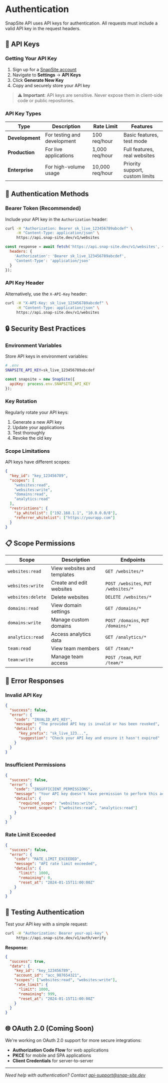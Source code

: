 # Authentication

SnapSite API uses API keys for authentication. All requests must include a valid API key in the request headers.

## 🔑 API Keys

### Getting Your API Key

1. Sign up for a [SnapSite account](https://app.snap-site.dev/signup)
2. Navigate to **Settings** → **API Keys**
3. Click **Generate New Key**
4. Copy and securely store your API key

> ⚠️ **Important**: API keys are sensitive. Never expose them in client-side code or public repositories.

### API Key Types

| Type | Description | Rate Limit | Features |
|------|-------------|------------|----------|
| **Development** | For testing and development | 100 req/hour | Basic features, test mode |
| **Production** | For live applications | 1,000 req/hour | Full features, real websites |
| **Enterprise** | For high-volume usage | 10,000 req/hour | Priority support, custom limits |

## 🔐 Authentication Methods

### Bearer Token (Recommended)

Include your API key in the `Authorization` header:

```bash
curl -H "Authorization: Bearer sk_live_123456789abcdef" \
     -H "Content-Type: application/json" \
     https://api.snap-site.dev/v1/websites
```

```javascript
const response = await fetch('https://api.snap-site.dev/v1/websites', {
  headers: {
    'Authorization': 'Bearer sk_live_123456789abcdef',
    'Content-Type': 'application/json'
  }
});
```

### API Key Header

Alternatively, use the `X-API-Key` header:

```bash
curl -H "X-API-Key: sk_live_123456789abcdef" \
     -H "Content-Type: application/json" \
     https://api.snap-site.dev/v1/websites
```

## 🔒 Security Best Practices

### Environment Variables

Store API keys in environment variables:

```bash
# .env
SNAPSITE_API_KEY=sk_live_123456789abcdef
```

```javascript
const snapsite = new SnapSite({
  apiKey: process.env.SNAPSITE_API_KEY
});
```

### Key Rotation

Regularly rotate your API keys:

1. Generate a new API key
2. Update your applications
3. Test thoroughly
4. Revoke the old key

### Scope Limitations

API keys have different scopes:

```json
{
  "key_id": "key_123456789",
  "scopes": [
    "websites:read",
    "websites:write",
    "domains:read",
    "analytics:read"
  ],
  "restrictions": {
    "ip_whitelist": ["192.168.1.1", "10.0.0.0/8"],
    "referrer_whitelist": ["https://yourapp.com"]
  }
}
```

## 📋 Scope Permissions

| Scope | Description | Endpoints |
|-------|-------------|-----------|
| `websites:read` | View websites and templates | `GET /websites/*` |
| `websites:write` | Create and edit websites | `POST /websites`, `PUT /websites/*` |
| `websites:delete` | Delete websites | `DELETE /websites/*` |
| `domains:read` | View domain settings | `GET /domains/*` |
| `domains:write` | Manage custom domains | `POST /domains`, `PUT /domains/*` |
| `analytics:read` | Access analytics data | `GET /analytics/*` |
| `team:read` | View team members | `GET /team/*` |
| `team:write` | Manage team access | `POST /team`, `PUT /team/*` |

## 🚨 Error Responses

### Invalid API Key

```json
{
  "success": false,
  "error": {
    "code": "INVALID_API_KEY",
    "message": "The provided API key is invalid or has been revoked",
    "details": {
      "key_prefix": "sk_live_123...",
      "suggestion": "Check your API key and ensure it hasn't expired"
    }
  }
}
```

### Insufficient Permissions

```json
{
  "success": false,
  "error": {
    "code": "INSUFFICIENT_PERMISSIONS",
    "message": "Your API key doesn't have permission to perform this action",
    "details": {
      "required_scope": "websites:write",
      "current_scopes": ["websites:read", "analytics:read"]
    }
  }
}
```

### Rate Limit Exceeded

```json
{
  "success": false,
  "error": {
    "code": "RATE_LIMIT_EXCEEDED",
    "message": "API rate limit exceeded",
    "details": {
      "limit": 1000,
      "remaining": 0,
      "reset_at": "2024-01-15T11:00:00Z"
    }
  }
}
```

## 🔧 Testing Authentication

Test your API key with a simple request:

```bash
curl -H "Authorization: Bearer your-api-key" \
     https://api.snap-site.dev/v1/auth/verify
```

**Response:**
```json
{
  "success": true,
  "data": {
    "key_id": "key_123456789",
    "account_id": "acc_987654321",
    "scopes": ["websites:read", "websites:write"],
    "rate_limit": {
      "limit": 1000,
      "remaining": 999,
      "reset_at": "2024-01-15T11:00:00Z"
    }
  }
}
```

## 🌐 OAuth 2.0 (Coming Soon)

We're working on OAuth 2.0 support for more secure integrations:

- **Authorization Code Flow** for web applications
- **PKCE** for mobile and SPA applications
- **Client Credentials** for server-to-server

---

*Need help with authentication? Contact [api-support@snap-site.dev](mailto:api-support@snap-site.dev)*